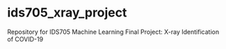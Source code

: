 # ids705_xray_project
Repository for IDS705 Machine Learning Final Project: X-ray Identification of COVID-19
